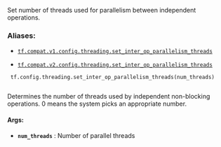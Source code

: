 Set number of threads used for parallelism between independent operations.



### Aliases:

- [ `tf.compat.v1.config.threading.set_inter_op_parallelism_threads` ](/api_docs/python/tf/config/threading/set_inter_op_parallelism_threads)

- [ `tf.compat.v2.config.threading.set_inter_op_parallelism_threads` ](/api_docs/python/tf/config/threading/set_inter_op_parallelism_threads)



```
 tf.config.threading.set_inter_op_parallelism_threads(num_threads)
 
```

Determines the number of threads used by independent non-blocking operations.
0 means the system picks an appropriate number.



#### Args:

- **`num_threads`** : Number of parallel threads

